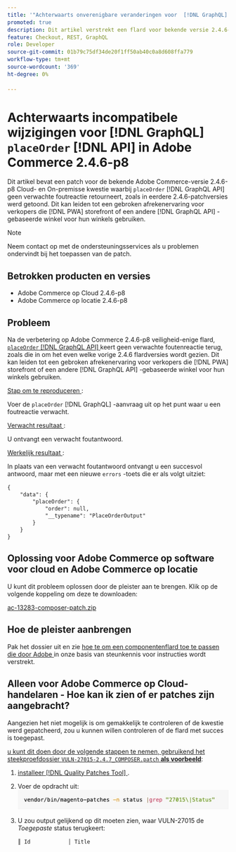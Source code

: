 ```yaml
---
title: '"Achterwaarts onverenigbare veranderingen voor  [!DNL GraphQL]  "placeOrder" [!DNL API]  in Adobe Commerce 2.4.6-p8"'
promoted: true
description: Dit artikel verstrekt een flard voor bekende versie 2.4.6-p8 van Adobe Commerce Cloud en op-gebouw kwestie waar &grave; placeOrder'  [!DNL GraphQL API]  geen verwachte foutenreactie terugkeert, zoals gezien in vorige 2.4.6 flardversies. Dit kan tot een gebroken controleervaring voor verkopers leiden die PWA storefront of een andere  [!DNL GraphQL API] gebaseerde opslagplaats voor hun opslag gebruiken.
feature: Checkout, REST, GraphQL
role: Developer
source-git-commit: 01b79c75df34de20f1ff50ab40c0a8d608ffa779
workflow-type: tm+mt
source-wordcount: '369'
ht-degree: 0%

---
```


# Achterwaarts incompatibele wijzigingen voor [!DNL GraphQL] `placeOrder` [!DNL API] in Adobe Commerce 2.4.6-p8

Dit artikel bevat een patch voor de bekende Adobe Commerce-versie 2.4.6-p8 Cloud- en On-premisse kwestie waarbij `placeOrder` [!DNL GraphQL API] geen verwachte foutreactie retourneert, zoals in eerdere 2.4.6-patchversies werd getoond. Dit kan leiden tot een gebroken afrekenervaring voor verkopers die [!DNL PWA] storefront of een andere [!DNL GraphQL API] -gebaseerde winkel voor hun winkels gebruiken.

>[!NOTE]
>
>Neem contact op met de ondersteuningsservices als u problemen ondervindt bij het toepassen van de patch.

## Betrokken producten en versies

* Adobe Commerce op Cloud 2.4.6-p8
* Adobe Commerce op locatie 2.4.6-p8

## Probleem

Na de verbetering op Adobe Commerce 2.4.6-p8 veiligheid-enige flard, [`placeOrder` [!DNL GraphQL API] ](https://developer.adobe.com/commerce/webapi/graphql/schema/cart/mutations/place-order/) keert geen verwachte foutenreactie terug, zoals die in om het even welke vorige 2.4.6 flardversies wordt gezien. Dit kan leiden tot een gebroken afrekenervaring voor verkopers die [!DNL PWA] storefront of een andere [!DNL GraphQL API] -gebaseerde winkel voor hun winkels gebruiken.

<u> Stap om te reproduceren </u>:

Voer de `placeOrder` [!DNL GraphQL] -aanvraag uit op het punt waar u een foutreactie verwacht.

<u> Verwacht resultaat </u>:

U ontvangt een verwacht foutantwoord.

<u> Werkelijk resultaat </u>:

In plaats van een verwacht foutantwoord ontvangt u een succesvol antwoord, maar met een nieuwe `errors` -toets die er als volgt uitziet:

```
{
    "data": {
        "placeOrder": {
            "order": null,
            "__typename": "PlaceOrderOutput"
        }
    }
}
```

## Oplossing voor Adobe Commerce op software voor cloud en Adobe Commerce op locatie

U kunt dit probleem oplossen door de pleister aan te brengen.
Klik op de volgende koppeling om deze te downloaden:

[ac-13283-composer-patch.zip](assets/ac-13283-composer-patch.zip)

## Hoe de pleister aanbrengen

Pak het dossier uit en zie [ hoe te om een componentenflard toe te passen die door Adobe ](https://experienceleague.adobe.com/docs/commerce-knowledge-base/kb/how-to/how-to-apply-a-composer-patch-provided-by-magento.html?lang=nl-NL) in onze basis van steunkennis voor instructies wordt verstrekt.

## Alleen voor Adobe Commerce op Cloud-handelaren - Hoe kan ik zien of er patches zijn aangebracht?

Aangezien het niet mogelijk is om gemakkelijk te controleren of de kwestie werd gepatcheerd, zou u kunnen willen controleren of de flard met succes is toegepast.

<u> u kunt dit doen door de volgende stappen te nemen, gebruikend het steekproefdossier `VULN-27015-2.4.7_COMPOSER.patch` **als voorbeeld</u>**:

1. [ installeer  [!DNL Quality Patches Tool] ](https://experienceleague.adobe.com/docs/commerce-operations/tools/quality-patches-tool/usage.html?lang=nl-NL).
1. Voer de opdracht uit:<br>
   ![ ac-13283-tell-if-patch-applied-code ](assets/cve-2024-34102-tell-if-patch-applied-code.png)
1. U zou output gelijkend op dit moeten zien, waar VULN-27015 de *Toegepaste* status terugkeert:

   ```bash
   ║ Id            │ Title                                                        │ Category        │ Origin                 │ Status      │ Details                                          ║ ║ N/A           │ ../m2-hotfixes/VULN-27015-2.4.7_COMPOSER_patch.patch      │ Other           │ Local                  │ Applied     │ Patch type: Custom                                
   ```

<!-- For Step 2:
     ```bash
    vendor/bin/magento-patches -n status |grep "27015\|Status"
     ```
-->

